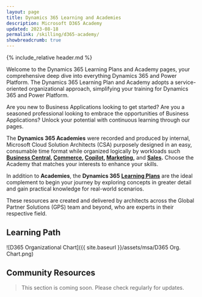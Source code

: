 ```yaml
---
layout: page
title: Dynamics 365 Learning and Academies
description: Microsoft D365 Academy
updated: 2023-08-18
permalink: /skilling/d365-academy/
showbreadcrumb: true
---
```

{% include_relative header.md %}

Welcome to the Dynamics 365 Learning Plans and Academy pages, your comprehensive deep dive into everything Dynamics 365 and Power Platform. The Dynamics 365 Learning Plan and Academy adopts a service-oriented organizational approach, simplifying your training for Dynamics 365 and Power Platform.

Are you new to Business Applications looking to get started? Are you a seasoned professional looking to embrace the opportunities of Business Applications? Unlock your potential with continuous learning through our pages. 

The **Dynamics 365 Academies** were recorded and produced by internal, Microsoft Cloud Solution Architects (CSA) purposely designed in an easy, consumable time format while organized logically by workloads such **[Business Central](/PartnerResources/skilling/d365-academy/business-central-academy/), [Commerce](/PartnerResources/skilling/d365-academy/d365-commerce-academy/), [Copilot](/PartnerResources/skilling/d365-academy/d365-copilot-academy), [Marketing](/PartnerResources/skilling/d365-academy/d365-marketing-academy),** and **[Sales](/PartnerResources/skilling/d365-academy/d365-sales-academy).** Choose the Academy that matches your interests to enhance your skills.

In addition to **Academies**, the **Dynamics 365** **[Learning Plans](/PartnerResources/skilling/d365-academy/business-applications)** are the ideal complement to begin your journey by exploring concepts in greater detail and gain practical knowledge for real-world scenarios.

These resources are created and delivered by architects across the Global Partner Solutions (GPS) team and beyond, who are experts in their respective field.

## Learning Path
![D365 Organizational Chart]({{ site.baseurl }}/assets/msa/D365 Org. Chart.png)


## Community Resources

> This section is coming soon. Please check regularly for updates.
